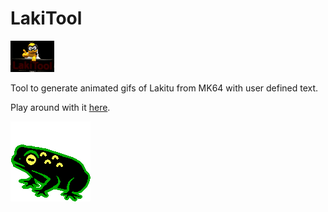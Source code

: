 # LakiTool

[![LakiTool Logo](lakitu_LakiTool.gif)](https://bufobufogames.github.io/LakiTool/)

Tool to generate animated gifs of Lakitu from MK64 with user defined text.

Play around with it [here](https://bufobufogames.github.io/LakiTool/).

![BufoBufo Logo](toad_logo_cga.png)